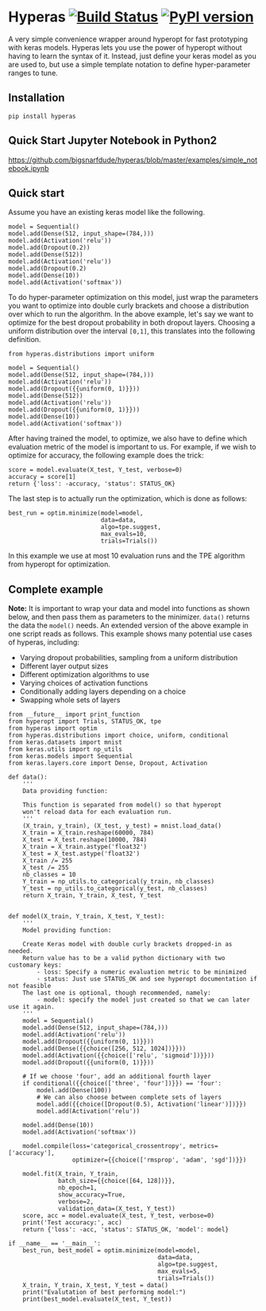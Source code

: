# Hyperas [![Build Status](https://travis-ci.org/maxpumperla/hyperas.svg?branch=master)](https://travis-ci.org/maxpumperla/hyperas)  [![PyPI version](https://badge.fury.io/py/hyperas.svg)](https://badge.fury.io/py/hyperas) 
A very simple convenience wrapper around hyperopt for fast prototyping with keras models. Hyperas lets you use the power of hyperopt without having to learn the syntax of it. Instead, just define your keras model as you are used to, but use a simple template notation to define hyper-parameter ranges to tune.

## Installation
```{python}
pip install hyperas
```

## Quick Start Jupyter Notebook in Python2
https://github.com/bigsnarfdude/hyperas/blob/master/examples/simple_notebook.ipynb

## Quick start
Assume you have an existing keras model like the following.
```{python}
model = Sequential()
model.add(Dense(512, input_shape=(784,)))
model.add(Activation('relu'))
model.add(Dropout(0.2))
model.add(Dense(512))
model.add(Activation('relu'))
model.add(Dropout(0.2)
model.add(Dense(10))
model.add(Activation('softmax'))
```
To do hyper-parameter optimization on this model, just wrap the parameters you want to optimize into double curly brackets and choose a distribution over which to run the algorithm. In the above example, let's say we want to optimize for the best dropout probability in both dropout layers. Choosing a uniform distribution over the interval ```[0,1]```, this translates into the following definition.

```{python}
from hyperas.distributions import uniform

model = Sequential()
model.add(Dense(512, input_shape=(784,)))
model.add(Activation('relu'))
model.add(Dropout({{uniform(0, 1)}}))
model.add(Dense(512))
model.add(Activation('relu'))
model.add(Dropout({{uniform(0, 1)}}))
model.add(Dense(10))
model.add(Activation('softmax'))
```

After having trained the model, to optimize, we also have to define which evaluation metric of the model is important to us. For example, if we wish to optimize for accuracy, the following example does the trick:

```{python}
score = model.evaluate(X_test, Y_test, verbose=0)
accuracy = score[1]
return {'loss': -accuracy, 'status': STATUS_OK}
```
The last step is to actually run the optimization, which is done as follows:

```{python}
best_run = optim.minimize(model=model,
                          data=data,
                          algo=tpe.suggest,
                          max_evals=10,
                          trials=Trials())
```
In this example we use at most 10 evaluation runs and the TPE algorithm from hyperopt for optimization.

## Complete example
**Note:** It is important to wrap your data and model into functions as shown below, and then pass them as parameters to the minimizer. ```data()``` returns the data the ```model()``` needs. An extended version of the above example in one script reads as follows. This example shows many potential use cases of hyperas, including:
- Varying dropout probabilities, sampling from a uniform distribution
- Different layer output sizes
- Different optimization algorithms to use
- Varying choices of activation functions
- Conditionally adding layers depending on a choice
- Swapping whole sets of layers


```{python}
from __future__ import print_function
from hyperopt import Trials, STATUS_OK, tpe
from hyperas import optim
from hyperas.distributions import choice, uniform, conditional
from keras.datasets import mnist
from keras.utils import np_utils
from keras.models import Sequential
from keras.layers.core import Dense, Dropout, Activation

def data():
    '''
    Data providing function:

    This function is separated from model() so that hyperopt
    won't reload data for each evaluation run.
    '''
    (X_train, y_train), (X_test, y_test) = mnist.load_data()
    X_train = X_train.reshape(60000, 784)
    X_test = X_test.reshape(10000, 784)
    X_train = X_train.astype('float32')
    X_test = X_test.astype('float32')
    X_train /= 255
    X_test /= 255
    nb_classes = 10
    Y_train = np_utils.to_categorical(y_train, nb_classes)
    Y_test = np_utils.to_categorical(y_test, nb_classes)
    return X_train, Y_train, X_test, Y_test


def model(X_train, Y_train, X_test, Y_test):
    '''
    Model providing function:

    Create Keras model with double curly brackets dropped-in as needed.
    Return value has to be a valid python dictionary with two customary keys:
        - loss: Specify a numeric evaluation metric to be minimized
        - status: Just use STATUS_OK and see hyperopt documentation if not feasible
    The last one is optional, though recommended, namely:
        - model: specify the model just created so that we can later use it again.
    '''
    model = Sequential()
    model.add(Dense(512, input_shape=(784,)))
    model.add(Activation('relu'))
    model.add(Dropout({{uniform(0, 1)}}))
    model.add(Dense({{choice([256, 512, 1024])}}))
    model.add(Activation({{choice(['relu', 'sigmoid'])}}))
    model.add(Dropout({{uniform(0, 1)}}))

    # If we choose 'four', add an additional fourth layer
    if conditional({{choice(['three', 'four'])}}) == 'four':
        model.add(Dense(100))
        # We can also choose between complete sets of layers
        model.add({{choice([Dropout(0.5), Activation('linear')])}})
        model.add(Activation('relu'))

    model.add(Dense(10))
    model.add(Activation('softmax'))

    model.compile(loss='categorical_crossentropy', metrics=['accuracy'],
                  optimizer={{choice(['rmsprop', 'adam', 'sgd'])}})

    model.fit(X_train, Y_train,
              batch_size={{choice([64, 128])}},
              nb_epoch=1,
              show_accuracy=True,
              verbose=2,
              validation_data=(X_test, Y_test))
    score, acc = model.evaluate(X_test, Y_test, verbose=0)
    print('Test accuracy:', acc)
    return {'loss': -acc, 'status': STATUS_OK, 'model': model}

if __name__ == '__main__':
    best_run, best_model = optim.minimize(model=model,
                                          data=data,
                                          algo=tpe.suggest,
                                          max_evals=5,
                                          trials=Trials())
    X_train, Y_train, X_test, Y_test = data()
    print("Evalutation of best performing model:")
    print(best_model.evaluate(X_test, Y_test))
```
